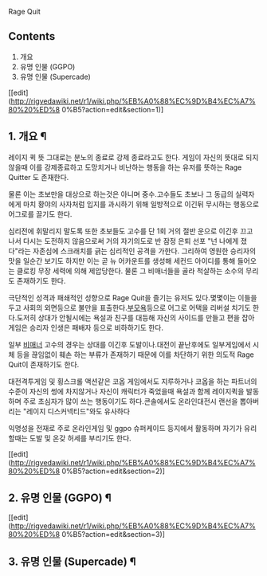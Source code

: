Rage Quit

## Contents

    

1. 개요 
2. 유명 인물 (GGPO) 
3. 유명 인물 (Supercade) 

[[edit](http://rigvedawiki.net/r1/wiki.php/%EB%A0%88%EC%9D%B4%EC%A7%80%20%ED%8
0%B5?action=edit&section=1)]

## 1. 개요 ¶

  

레이지 퀵 뜻 그대로는 분노의 종료로 강제 종료라고도 한다. 게임이 자신의 뜻대로 되지 않을때 이를 강제종료하고 도망치거나 비난하는 행동을
하는 유저를 뜻하는 Rage Quitter 도 존재한다.

  

물론 이는 초보만을 대상으로 하는것은 아니며 중수.고수들도 초보나 그 동급의 실력자에게 마치 황야의 사자처럼 입지를 과시하기 위해 일방적으로
이긴뒤 무시하는 행동으로 어그로를 끌기도 한다.

  

심리전에 휘말리지 말도록 또한 초보들도 고수를 단 1회 거의 절반 운으로 이긴후 끄고 나서 다시는 도전하지 않음으로써 거의 자기의도로 반
잠정 은퇴 선포 "넌 나에게 졌다"라는 자존심에 스크래치를 긁는 심리적인 공격을 가한다. 그리하여 영원한 승리자의 맛을 일순간 보기도 하지만
이는 곧 뉴 어카운트를 생성해 세컨드 아이디를 통해 들어오는 클로킹 무장 세력에 의해 제압당한다. 물론 그 비매너들을 골라 척살하는 소수의
무리도 존재하기도 한다.

  

극단적인 성격과 패쇄적인 성향으로 Rage Quit을 즐기는 유저도 있다.몇몇이는 이들을 두고 사회의 외면등으로 불만을
표출한다.[부모욕](%EB%B6%80%EB%AA%A8%EC%9A%95.md)등으로 어그로 어택을 리버설 치기도 한다.도저히 상대가
안될시에는 욕설과 친구를 대등해 자신의 사이드를 만들고 편을 잡아 게임은 승리자 인생은 패배자 등으로 비하하기도 한다.

  

일부 [비매너](%EB%B9%84%EB%A7%A4%EB%84%88.md) 고수의 경우는 상대를 이긴후 도발이나.대전이 끝난후에도
일부게임에서 시체 등을 끊임없이 훼손 하는 부류가 존재하기 때문에 이를 차단하기 위한 의도적 Rage Quit이 존재하기도 한다.

  

대전격투게임 및 횡스크롤 액션같은 코옵 게임에서도 지루하거나 코옵을 하는 파트너의 수준이 자신의 썽에 차지않거나 자신이 캐릭터가 죽었을때
욕설과 함께 레이지퀵을 발동하며 주로 초심자가 많이 쓰는 행동이기도 하다.콘솔에서도 온라인대전시 랜선을 뽑아버리는 "레이지 디스커넥티드"와도
유사하다

  

익명성을 전재로 주로 온라인게임 및 ggpo 슈퍼케이드 등지에서 활동하며 자기가 유리할때는 도발 및 온갖 허세를 부리기도 한다.

[[edit](http://rigvedawiki.net/r1/wiki.php/%EB%A0%88%EC%9D%B4%EC%A7%80%20%ED%8
0%B5?action=edit&section=2)]

## 2. 유명 인물 (GGPO) ¶

  
  

[[edit](http://rigvedawiki.net/r1/wiki.php/%EB%A0%88%EC%9D%B4%EC%A7%80%20%ED%8
0%B5?action=edit&section=3)]

## 3. 유명 인물 (Supercade) ¶

